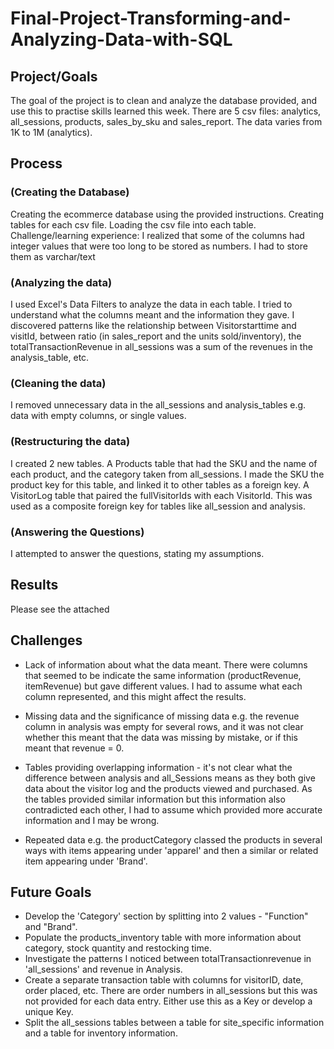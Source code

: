 # Final-Project-Transforming-and-Analyzing-Data-with-SQL

## Project/Goals
The goal of the project is to clean and analyze the database provided, and use this to practise skills learned this week. 
There are 5 csv files: analytics, all_sessions, products, sales_by_sku and sales_report.
The data varies from 1K to 1M (analytics).


## Process
### (Creating the Database) 
Creating the ecommerce database using the provided instructions.
Creating tables for each csv file.
Loading the csv file into each table. 
Challenge/learning experience: I realized that some of the columns had integer values that were too long to be stored as numbers. I had to store them as varchar/text
### (Analyzing the data)
I used Excel's Data Filters to analyze the data in each table. I tried to understand what the columns meant and the information they gave. I discovered patterns like the relationship between Visitorstarttime and visitId, between ratio (in sales_report and the units sold/inventory), the totalTransactionRevenue in all_sessions was a sum of the revenues in the analysis_table, etc.
### (Cleaning the data)
I removed unnecessary data in the all_sessions and analysis_tables e.g. data with empty columns, or single values.
### (Restructuring the data)
I created 2 new tables. 
A Products table that had the SKU and the name of each product, and the category taken from all_sessions. I made the SKU the product key for this table, and linked it to other tables as a foreign key.
A VisitorLog table that paired the fullVisitorIds with each VisitorId. This was used as a composite foreign key for tables like all_session and analysis. 
### (Answering the Questions)
I attempted to answer the questions, stating my assumptions. 


## Results
Please see the attached

## Challenges 
* Lack of information about what the data meant. There were columns that seemed to be indicate the same information (productRevenue, itemRevenue) but gave different values. I had to assume what each column represented, and this might affect the results.

* Missing data and the significance of missing data e.g. the revenue column in analysis was empty for several rows, and it was not clear whether this meant that the data was missing by mistake, or if this meant that revenue = 0. 

* Tables providing overlapping information - it's not clear what the difference between analysis and all_Sessions means as they both give data about the visitor log and the products viewed and purchased. As the tables provided similar information but this information also contradicted each other, I had to assume which provided more accurate information and I may be wrong.

* Repeated data e.g. the productCategory classed the products in several ways with items appearing under 'apparel' and then a similar or related item appearing under 'Brand'. 


## Future Goals
- Develop the 'Category' section by splitting into 2 values - "Function" and "Brand".
- Populate the products_inventory table with more information about category, stock quantity and restocking time.
- Investigate the patterns I noticed between totalTransactionrevenue in 'all_sessions' and revenue in Analysis. 
- Create a separate transaction table with columns for visitorID, date, order placed, etc. There are order numbers in all_sessions but this was not provided for each data entry. Either use this as a Key or develop a unique Key.
- Split the all_sessions tables between a table for site_specific information and a table for inventory information.

